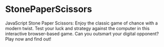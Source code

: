 # StonePaperScissors
JavaScript Stone Paper Scissors: Enjoy the classic game of chance with a modern twist. Test your luck and strategy against the computer in this interactive browser-based game. Can you outsmart your digital opponent? Play now and find out!
